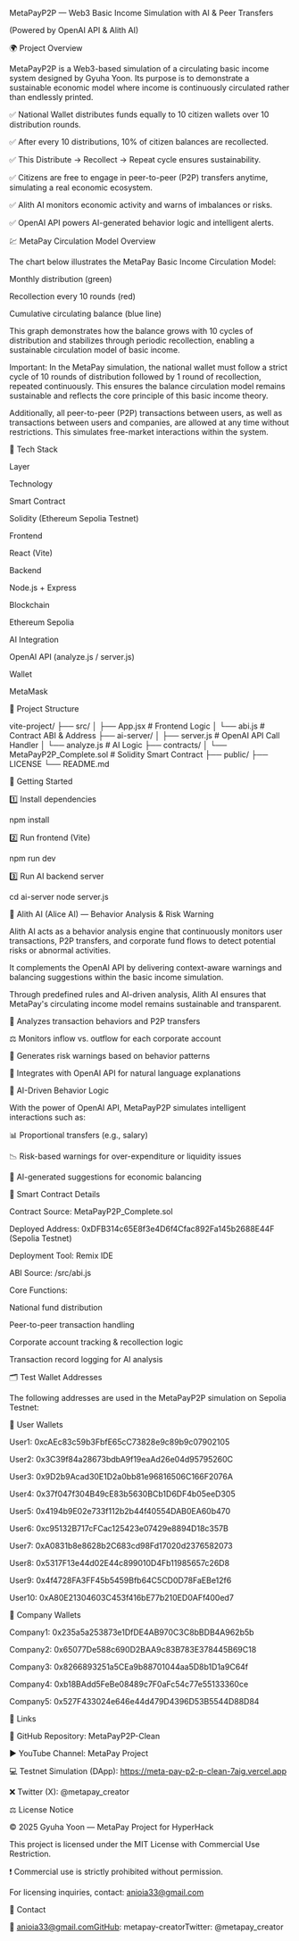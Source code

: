 MetaPayP2P — Web3 Basic Income Simulation with AI & Peer Transfers

(Powered by OpenAI API & Alith AI)



🌍 Project Overview

MetaPayP2P is a Web3-based simulation of a circulating basic income system designed by Gyuha Yoon.
Its purpose is to demonstrate a sustainable economic model where income is continuously circulated rather than endlessly printed.

✅ National Wallet distributes funds equally to 10 citizen wallets over 10 distribution rounds.

✅ After every 10 distributions, 10% of citizen balances are recollected.

✅ This Distribute → Recollect → Repeat cycle ensures sustainability.

✅ Citizens are free to engage in peer-to-peer (P2P) transfers anytime, simulating a real economic ecosystem.

✅ Alith AI monitors economic activity and warns of imbalances or risks.

✅ OpenAI API powers AI-generated behavior logic and intelligent alerts.

💹 MetaPay Circulation Model Overview

The chart below illustrates the MetaPay Basic Income Circulation Model:

Monthly distribution (green)

Recollection every 10 rounds (red)

Cumulative circulating balance (blue line)



This graph demonstrates how the balance grows with 10 cycles of distribution and stabilizes through periodic recollection, enabling a sustainable circulation model of basic income.

Important: In the MetaPay simulation, the national wallet must follow a strict cycle of 10 rounds of distribution followed by 1 round of recollection, repeated continuously. This ensures the balance circulation model remains sustainable and reflects the core principle of this basic income theory.

Additionally, all peer-to-peer (P2P) transactions between users, as well as transactions between users and companies, are allowed at any time without restrictions. This simulates free-market interactions within the system.

🔧 Tech Stack

Layer

Technology

Smart Contract

Solidity (Ethereum Sepolia Testnet)

Frontend

React (Vite)

Backend

Node.js + Express

Blockchain

Ethereum Sepolia

AI Integration

OpenAI API (analyze.js / server.js)

Wallet

MetaMask

📁 Project Structure

vite-project/
├── src/
│   ├── App.jsx              # Frontend Logic
│   └── abi.js               # Contract ABI & Address
├── ai-server/
│   ├── server.js            # OpenAI API Call Handler
│   └── analyze.js           # AI Logic
├── contracts/
│   └── MetaPayP2P_Complete.sol   # Solidity Smart Contract
├── public/
├── LICENSE
└── README.md

🚀 Getting Started

1️⃣ Install dependencies

npm install

2️⃣ Run frontend (Vite)

npm run dev

3️⃣ Run AI backend server

cd ai-server
node server.js

🧠 Alith AI (Alice AI) — Behavior Analysis & Risk Warning

Alith AI acts as a behavior analysis engine that continuously monitors user transactions, P2P transfers, and corporate fund flows to detect potential risks or abnormal activities.

It complements the OpenAI API by delivering context-aware warnings and balancing suggestions within the basic income simulation.

Through predefined rules and AI-driven analysis, Alith AI ensures that MetaPay's circulating income model remains sustainable and transparent.

🧩 Analyzes transaction behaviors and P2P transfers

⚖️ Monitors inflow vs. outflow for each corporate account

📢 Generates risk warnings based on behavior patterns

💬 Integrates with OpenAI API for natural language explanations

🤖 AI-Driven Behavior Logic

With the power of OpenAI API, MetaPayP2P simulates intelligent interactions such as:

📊 Proportional transfers (e.g., salary)

📉 Risk-based warnings for over-expenditure or liquidity issues

📝 AI-generated suggestions for economic balancing

📝 Smart Contract Details

Contract Source: MetaPayP2P_Complete.sol

Deployed Address: 0xDFB314c65E8f3e4D6f4Cfac892Fa145b2688E44F (Sepolia Testnet)

Deployment Tool: Remix IDE

ABI Source: /src/abi.js

Core Functions:

National fund distribution

Peer-to-peer transaction handling

Corporate account tracking & recollection logic

Transaction record logging for AI analysis

🗂️ Test Wallet Addresses

The following addresses are used in the MetaPayP2P simulation on Sepolia Testnet:

🧑 User Wallets

User1: 0xcAEc83c59b3FbfE65cC73828e9c89b9c07902105

User2: 0x3C39f84a28673bdbA9f19eaAd26e04d95795260C

User3: 0x9D2b9Acad30E1D2a0bb81e96816506C166F2076A

User4: 0x37f047f304B49cE83b5630BCb1D6DF4b05eeD305

User5: 0x4194b9E02e733f112b2b44f40554DAB0EA60b470

User6: 0xc95132B717cFCac125423e07429e8894D18c357B

User7: 0xA0831b8e8628b2C683cd98Fd17020d2376582073

User8: 0x5317F13e44d02E44c899010D4Fb11985657c26D8

User9: 0x4f4728FA3FF45b5459Bfb64C5CD0D78FaEBe12f6

User10: 0xA80E21304603C453f416bE77b210ED0AFf400ed7

🏢 Company Wallets

Company1: 0x235a5a253873e1DfDE4AB970C3C8bBDB4A962b5b

Company2: 0x65077De588c690D2BAA9c83B783E378445B69C18

Company3: 0x8266893251a5CEa9b88701044aa5D8b1D1a9C64f

Company4: 0xb18BAdd5FeBe08489c7F0aFc54c77e55133360ce

Company5: 0x527F433024e646e44d479D4396D53B5544D88D84

🔗 Links

📝 GitHub Repository: MetaPayP2P-Clean

▶️ YouTube Channel: MetaPay Project

💻 Testnet Simulation (DApp): https://meta-pay-p2-p-clean-7aig.vercel.app

❌ Twitter (X): @metapay_creator

⚖️ License Notice

© 2025 Gyuha Yoon — MetaPay Project for HyperHack

This project is licensed under the MIT License with Commercial Use Restriction.

❗ Commercial use is strictly prohibited without permission.

For licensing inquiries, contact: anioia33@gmail.com

📢 Contact

📧 anioia33@gmail.comGitHub: metapay-creatorTwitter: @metapay_creator


